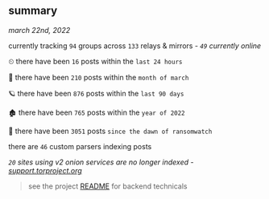 
## summary
_march 22nd, 2022_

currently tracking `94` groups across `133` relays & mirrors - _`49` currently online_

⏲ there have been `16` posts within the `last 24 hours`

🦈 there have been `210` posts within the `month of march`

🪐 there have been `876` posts within the `last 90 days`

🏚 there have been `765` posts within the `year of 2022`

🦕 there have been `3051` posts `since the dawn of ransomwatch`

there are `46` custom parsers indexing posts

_`20` sites using v2 onion services are no longer indexed - [support.torproject.org](https://support.torproject.org/onionservices/v2-deprecation/)_

> see the project [README](https://github.com/thetanz/ransomwatch#ransomwatch--) for backend technicals
